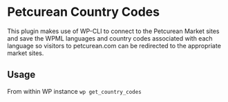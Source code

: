 # Petcurean Country Codes
This plugin makes use of WP-CLI to connect to the Petcurean Market sites and save the WPML languages and country codes associated with each language so visitors to petcurean.com can be redirected to the appropriate market sites.

## Usage
From within WP instance `wp get_country_codes`
